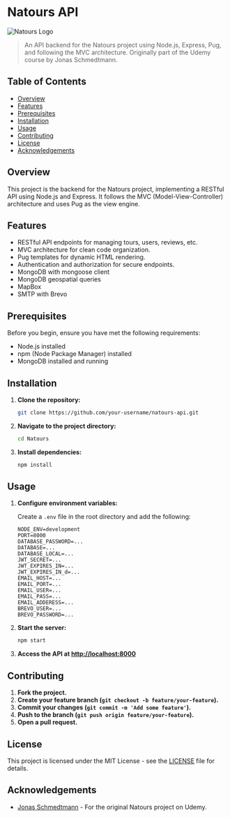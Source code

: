 # Natours API

![Natours Logo](https://www.natours.dev/img/logo-green.png)

> An API backend for the Natours project using Node.js, Express, Pug, and following the MVC architecture. Originally part of the Udemy course by Jonas Schmedtmann.

## Table of Contents

- [Overview](#overview)
- [Features](#features)
- [Prerequisites](#prerequisites)
- [Installation](#installation)
- [Usage](#usage)
- [Contributing](#contributing)
- [License](#license)
- [Acknowledgements](#acknowledgements)

## Overview

This project is the backend for the Natours project, implementing a RESTful API using Node.js and Express. It follows the MVC (Model-View-Controller) architecture and uses Pug as the view engine.

## Features

- RESTful API endpoints for managing tours, users, reviews, etc.
- MVC architecture for clean code organization.
- Pug templates for dynamic HTML rendering.
- Authentication and authorization for secure endpoints.
- MongoDB with mongoose client
- MongoDB geospatial queries
- MapBox
- SMTP with Brevo
## Prerequisites

Before you begin, ensure you have met the following requirements:

- Node.js installed
- npm (Node Package Manager) installed
- MongoDB installed and running

## Installation

1. **Clone the repository:**

    ```bash
    git clone https://github.com/your-username/natours-api.git
    ```

2. **Navigate to the project directory:**

    ```bash
    cd Natours
    ```

3. **Install dependencies:**

    ```bash
    npm install
    ```

## Usage

1. **Configure environment variables:**

    Create a `.env` file in the root directory and add the following:

    ```env
    NODE_ENV=development
    PORT=8000
    DATABASE_PASSWORD=...
    DATABASE=...
    DATABASE_LOCAL=...
    JWT_SECRET=...
    JWT_EXPIRES_IN=...
    JWT_EXPIRES_IN_d=...
    EMAIL_HOST=...
    EMAIL_PORT=...
    EMAIL_USER=...
    EMAIL_PASS=...
    EMAIL_ADDERESS=...
    BREVO_USER=...
    BREVO_PASSWORD=...
    ```

2. **Start the server:**

    ```bash
    npm start
    ```

3. **Access the API at [http://localhost:8000](http://localhost:8000)**


## Contributing

1. **Fork the project.**
2. **Create your feature branch (`git checkout -b feature/your-feature`).**
3. **Commit your changes (`git commit -m 'Add some feature'`).**
4. **Push to the branch (`git push origin feature/your-feature`).**
5. **Open a pull request.**

## License

This project is licensed under the MIT License - see the [LICENSE](LICENSE) file for details.

## Acknowledgements

- [Jonas Schmedtmann](https://github.com/jonasschmedtmann) - For the original Natours project on Udemy.

